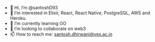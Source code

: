 - 👋 Hi, I’m @santoshD93
- 👀 I’m interested in Elixir, React, React Native, PostgreSQL, AWS and Heroku.
- 🌱 I’m currently learning GO
- 💞️ I’m looking to collaborate on web3
- 📫 How to reach me: santosh.dhirwani@ves.ac.in

<!---
santoshD93/santoshD93 is a ✨ special ✨ repository because its `README.md` (this file) appears on your GitHub profile.
You can click the Preview link to take a look at your changes.
--->
